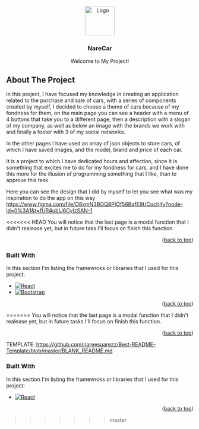 <!-- Improved compatibility of back to top link: See: https://github.com/othneildrew/Best-README-Template/pull/73 -->
<a name="readme-top"></a>
<!--
*** Thanks for checking out the Best-README-Template. If you have a suggestion
*** that would make this better, please fork the repo and create a pull request
*** or simply open an issue with the tag "enhancement".
*** Don't forget to give the project a star!
*** Thanks again! Now go create something AMAZING! :D
-->



<!-- PROJECT SHIELDS -->
<!--
*** I'm using markdown "reference style" links for readability.
*** Reference links are enclosed in brackets [ ] instead of parentheses ( ).
*** See the bottom of this document for the declaration of the reference variables
*** for contributors-url, forks-url, etc. This is an optional, concise syntax you may use.
*** https://www.markdownguide.org/basic-syntax/#reference-style-links
-->


<!-- PROJECT LOGO -->
<br />
<div align="center">
  <a href="https://github.com/nareesuarezz/NareCar">
    <img src="https://logodix.com/logo/458812.png" alt="Logo" width="80" height="80">
  </a>

  <h3 align="center">NareCar</h3>

  <p align="center">
   Welcome to My Project!
    <br />
 

  </p>
</div>



<!-- ABOUT THE PROJECT -->
## About The Project


in this project, I have focused my knowledge in creating an application related to the purchase and sale of cars, with a series of components created by myself, I decided to choose a theme of cars because of my fondness for them, on the main page you can see a header with a menu of 4 buttons that take you to a different page, then a description with a slogan of my company, as well as below an image with the brands we work with and finally a footer with 3 of my social networks.

In the other pages I have used an array of json objects to store cars, of which I have saved images, and the model, brand and price of each car.

It is a project to which I have dedicated hours and affection, since it is something that excites me to do for my fondness for cars, and I have done this more for the illusion of programming something that I like, than to approve this task.

Here you can see the design that I did by myself to let you see what was my inspiration to do the app on this way https://www.figma.com/file/O8xmN3BOQ8PIOf56BafE9t/Cochify?node-id=0%3A1&t=fUR4ubIJ6CylzSAN-1

<<<<<<< HEAD
You will notice that the last page is a modal function that I didn't realease yet, but in future taks I'll focus on finish this function.

<p align="right">(<a href="#readme-top">back to top</a>)</p>



### Built With

In this section I'm listing the framewroks or libraries that I used for this project:

* [![React][React.js]][React-url]
* [![Bootstrap][Bootstrap.com]][Bootstrap-url]

<p align="right">(<a href="#readme-top">back to top</a>)</p>




=======
You will notice that the last page is a modal function that I didn't realease yet, but in future tasks I'll focus on finish this function.

<p align="right">(<a href="#readme-top">back to top</a>)</p>

TEMPLATE: https://github.com/nareesuarezz/Best-README-Template/blob/master/BLANK_README.md

### Built With

In this section I'm listing the framewroks or libraries that I used for this project:

* [![React][React.js]][React-url]

<p align="right">(<a href="#readme-top">back to top</a>)</p>




>>>>>>> master
<!-- MARKDOWN LINKS & IMAGES -->
<!-- https://www.markdownguide.org/basic-syntax/#reference-style-links -->
[contributors-shield]: https://img.shields.io/github/contributors/othneildrew/Best-README-Template.svg?style=for-the-badge
[contributors-url]: https://github.com/othneildrew/Best-README-Template/graphs/contributors
[forks-shield]: https://img.shields.io/github/forks/othneildrew/Best-README-Template.svg?style=for-the-badge
[forks-url]: https://github.com/othneildrew/Best-README-Template/network/members
[stars-shield]: https://img.shields.io/github/stars/othneildrew/Best-README-Template.svg?style=for-the-badge
[stars-url]: https://github.com/othneildrew/Best-README-Template/stargazers
[issues-shield]: https://img.shields.io/github/issues/othneildrew/Best-README-Template.svg?style=for-the-badge
[issues-url]: https://github.com/othneildrew/Best-README-Template/issues
[license-shield]: https://img.shields.io/github/license/othneildrew/Best-README-Template.svg?style=for-the-badge
[license-url]: https://github.com/othneildrew/Best-README-Template/blob/master/LICENSE.txt
[linkedin-shield]: https://img.shields.io/badge/-LinkedIn-black.svg?style=for-the-badge&logo=linkedin&colorB=555
[linkedin-url]: https://linkedin.com/in/othneildrew
[product-screenshot]: images/screenshot.png
[Next.js]: https://img.shields.io/badge/next.js-000000?style=for-the-badge&logo=nextdotjs&logoColor=white
[Next-url]: https://nextjs.org/
[React.js]: https://img.shields.io/badge/React-20232A?style=for-the-badge&logo=react&logoColor=61DAFB
[React-url]: https://reactjs.org/
[Vue.js]: https://img.shields.io/badge/Vue.js-35495E?style=for-the-badge&logo=vuedotjs&logoColor=4FC08D
[Vue-url]: https://vuejs.org/
[Angular.io]: https://img.shields.io/badge/Angular-DD0031?style=for-the-badge&logo=angular&logoColor=white
[Angular-url]: https://angular.io/
[Svelte.dev]: https://img.shields.io/badge/Svelte-4A4A55?style=for-the-badge&logo=svelte&logoColor=FF3E00
[Svelte-url]: https://svelte.dev/
[Laravel.com]: https://img.shields.io/badge/Laravel-FF2D20?style=for-the-badge&logo=laravel&logoColor=white
[Laravel-url]: https://laravel.com
[Bootstrap.com]: https://img.shields.io/badge/Bootstrap-563D7C?style=for-the-badge&logo=bootstrap&logoColor=white
[Bootstrap-url]: https://getbootstrap.com
[JQuery.com]: https://img.shields.io/badge/jQuery-0769AD?style=for-the-badge&logo=jquery&logoColor=white
[JQuery-url]: https://jquery.com 
